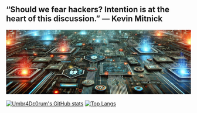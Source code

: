 ## “Should we fear hackers? Intention is at the heart of this discussion.” — Kevin Mitnick

<!--
**UmbraDeorum/UmbraDeorum** is a ✨ _special_ ✨ repository because its `README.md` (this file) appears on your GitHub profile.

Here are some ideas to get you started:

- 🔭 I’m currently working on ...
- 🌱 I’m currently learning ...
- 👯 I’m looking to collaborate on ...
- 🤔 I’m looking for help with ...
- 💬 Ask me about ...
- 📫 How to reach me: ...
- 😄 Pronouns: ...
- ⚡ Fun fact: ...

Github Stats: https://github.com/anuraghazra/github-readme-stats
-->

[![Umbr4Dε0rum](https://github.com/UmbraDeorum/UmbraDeorum/blob/main/cyber-arsenalwebp.jpg)](https://github.com/UmbraDeorum)

[![Umbr4Dε0rum's GitHub stats](https://github-readme-stats.vercel.app/api?username=UmbraDeorum&theme=tokyonight&show=discussions_started)](https://github.com/anuraghazra/github-readme-stats)
[![Top Langs](https://github-readme-stats.vercel.app/api/top-langs/?username=anuraghazra)](https://github.com/anuraghazra/github-readme-stats)



